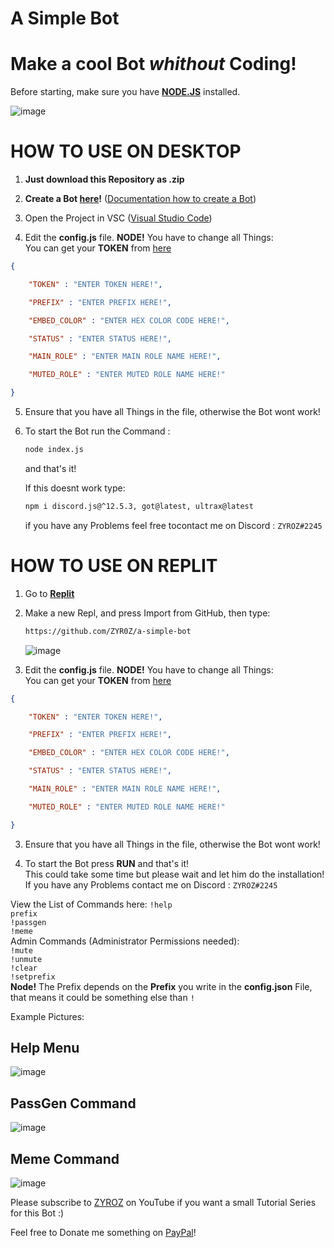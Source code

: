 # A Simple Bot

# Make a cool Bot  *whithout* Coding!

  

Before starting, make sure you have **[NODE.JS](https://www.nodejs.org/en)** installed.

![image](https://cdn.discordapp.com/attachments/877867671683735602/878593360904998942/unknown.png)

  

# HOW TO USE ON DESKTOP

1. **Just download this Repository as .zip**
2. **Create a Bot [here](https://discord.com/developers/applications/)!** ([Documentation how to create a Bot]())
3. Open the Project in VSC ([Visual Studio Code](https://code.visualstudio.com/))

4. Edit the **config.js** file. **NODE!** You have to change all Things:<br>
You can get your **TOKEN** from [here](https://discord.com/developers/applications)
```json 
{

	"TOKEN" : "ENTER TOKEN HERE!",

	"PREFIX" : "ENTER PREFIX HERE!",

	"EMBED_COLOR" : "ENTER HEX COLOR CODE HERE!",

	"STATUS" : "ENTER STATUS HERE!",

	"MAIN_ROLE" : "ENTER MAIN ROLE NAME HERE!",

	"MUTED_ROLE" : "ENTER MUTED ROLE NAME HERE!"

}
```
5. Ensure that you have all Things in the file, otherwise the Bot wont work!

6. To start the Bot run the Command :
	```sh
	node index.js
	```
     and that's it!
     
     If this doesnt work type:
	  ```sh
	npm i discord.js@^12.5.3, got@latest, ultrax@latest
	```
     if you have any Problems feel free tocontact me on Discord : `ZYROZ#2245`


# HOW TO USE ON REPLIT

1. Go to **[Replit](https://replit.com/~)**
2. Make a new Repl, and press Import from GitHub, then type:
	```sh
	https://github.com/ZYR0Z/a-simple-bot
	```
	![image](https://cdn.discordapp.com/attachments/857968166202507313/878627909022126141/unknown.png)

3. Edit the **config.js** file. **NODE!** You have to change all Things:<br>
	You can get your **TOKEN** from [here](https://discord.com/developers/applications)

```json 
{

	"TOKEN" : "ENTER TOKEN HERE!",

	"PREFIX" : "ENTER PREFIX HERE!",

	"EMBED_COLOR" : "ENTER HEX COLOR CODE HERE!",

	"STATUS" : "ENTER STATUS HERE!",

	"MAIN_ROLE" : "ENTER MAIN ROLE NAME HERE!",

	"MUTED_ROLE" : "ENTER MUTED ROLE NAME HERE!"

}
```

3. Ensure that you have all Things in the file, otherwise the Bot wont work!

4. To start the Bot press **RUN** and that's it!<br>
This could take some time but please wait and let him do the installation!
If you have any Problems contact me on Discord : `ZYROZ#2245`
  
View the List of Commands here:
`!help` <br>
`prefix`<br>
`!passgen`<br>
`!meme`<br>
Admin Commands (Administrator Permissions needed):<br>
`!mute`<br>
`!unmute`<br>
`!clear`<br>
`!setprefix`<br>
    **Node!** The Prefix depends on the **Prefix** you write in the **config.json** File, that means it could be something else than `!`

Example Pictures:
## Help Menu

![image](https://cdn.discordapp.com/attachments/878607665952075816/878607998711365662/unknown.png)
## PassGen Command
![image](https://cdn.discordapp.com/attachments/878607665952075816/878616358810701934/unknown.png)
## Meme Command
![image](https://cdn.discordapp.com/attachments/857968166202507313/878618064718016532/unknown.png)

  
  

Please subscribe to [ZYROZ](https://www.youtube.com/xzynn?sub_confirmation=1) on YouTube if you want a small Tutorial Series for this Bot :)

Feel free to Donate me something on [PayPal](paypal.me/DevZyroz)!
